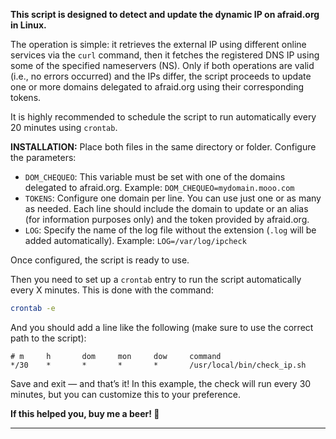 **This script is designed to detect and update the dynamic IP on afraid.org in Linux.**

The operation is simple: it retrieves the external IP using different online services via the `curl` command,
then it fetches the registered DNS IP using some of the specified nameservers (NS).
Only if both operations are valid (i.e., no errors occurred) and the IPs differ, the script proceeds to update
one or more domains delegated to afraid.org using their corresponding tokens.

It is highly recommended to schedule the script to run automatically every 20 minutes using `crontab`.

**INSTALLATION:**
Place both files in the same directory or folder.
Configure the parameters:

* `DOM_CHEQUEO`: This variable must be set with one of the domains delegated to afraid.org.
  Example: `DOM_CHEQUEO=mydomain.mooo.com`
* `TOKENS`: Configure one domain per line. You can use just one or as many as needed.
  Each line should include the domain to update or an alias (for information purposes only)
  and the token provided by afraid.org.
* `LOG`: Specify the name of the log file without the extension (`.log` will be added automatically).
  Example: `LOG=/var/log/ipcheck`

Once configured, the script is ready to use.

Then you need to set up a `crontab` entry to run the script automatically every X minutes.
This is done with the command:

```bash
crontab -e
```

And you should add a line like the following (make sure to use the correct path to the script):

```
# m     h       dom     mon     dow     command
*/30    *       *       *       *       /usr/local/bin/check_ip.sh
```

Save and exit — and that’s it!
In this example, the check will run every 30 minutes, but you can customize this to your preference.

**If this helped you, buy me a beer! 🍺**

---


